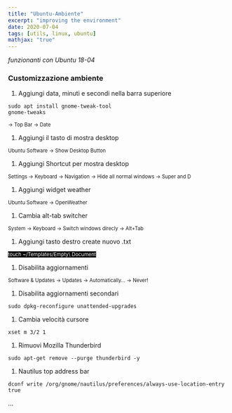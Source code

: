 ```yaml
---
title: "Ubuntu-Ambiente"
excerpt: "improving the environment"
date: 2020-07-04
tags: [utils, linux, ubuntu]
mathjax: "true"
---
```


*funzionanti con Ubuntu 18-04*

### Customizzazione ambiente
1. Aggiungi data, minuti e secondi nella barra superiore  
```console
sudo apt install gnome-tweak-tool
gnome-tweaks
```
<span style="font-size: 3mm">
→ Top Bar → Date</span>

1. Aggiungi il tasto di mostra desktop  
<span style="font-size: 3mm">
Ubuntu Software → Show Desktop Button
</span>

1. Aggiungi Shortcut per mostra desktop  
<span style="font-size: 3mm">
Settings → Keyboard → Navigation → Hide all normal windows → Super and D
</span>  

1. Aggiungi widget weather  
<span style="font-size: 3mm">
Ubuntu Software → OpenWeather
</span>

1. Cambia alt-tab switcher  
<span style="font-size: 3mm">
System →  Keyboard → Switch windows direcly → Alt+Tab
</span>

1. Aggiungi tasto destro create nuovo .txt  
<span style="font-size: 3mm;background-color:black;color:white">
touch ~/Templates/Empty\ Document
</span>

1. Disabilita aggiornamenti  
<span style="font-size: 3mm">
Software & Updates →  Updates → Automatically... → Never!
</span>

1. Disabilita aggiornamenti secondari  
```console
sudo dpkg-reconfigure unattended-upgrades
```

1. Cambia velocità cursore  
```console
xset m 3/2 1
```

1. Rimuovi Mozilla Thunderbird  
```console
sudo apt-get remove --purge thunderbird -y
```

1. Nautilus top address bar  
```console
dconf write /org/gnome/nautilus/preferences/always-use-location-entry true
```














...
